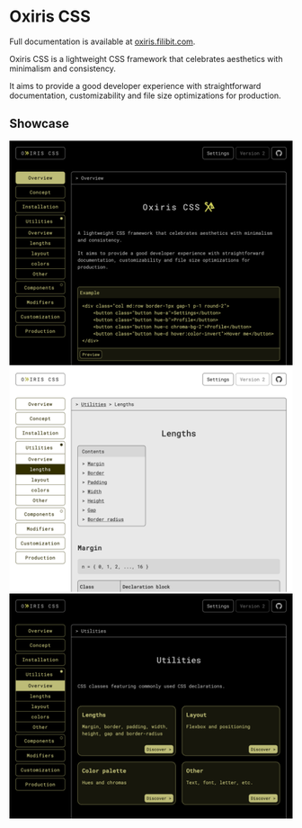 # Oxiris CSS

Full documentation is available at [oxiris.filibit.com](https://oxiris.filibit.com).

Oxiris CSS is a lightweight CSS framework that celebrates aesthetics with minimalism and consistency.

It aims to provide a good developer experience with straightforward documentation, customizability and file size optimizations for production.

## Showcase

![Screenshot of a design done with Oxiris](screenshot-1.png)
![Screenshot of a design done with Oxiris](screenshot-2.png)
![Screenshot of a design done with Oxiris](screenshot-3.png)
